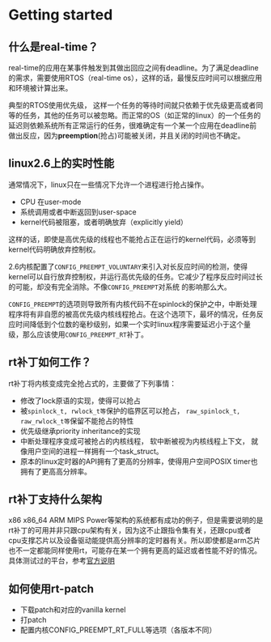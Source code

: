 # Getting started

## 什么是real-time？

real-time的应用在某事件触发到其做出回应之间有deadline。为了满足deadline的需求，需要使用RTOS（real-time os），这样的话，最慢反应时间可以根据应用和环境被计算出来。

典型的RTOS使用优先级， 这样一个任务的等待时间就只依赖于优先级更高或者同等的任务，其他的任务可以被忽略。而正常的OS（如正常的linux）的一个任务的延迟则依赖系统所有正常运行的任务，很难确定有一个某一个应用在deadline前做出反应，因为**preemption**(抢占)可能被关闭，并且关闭的时间也不确定。

## linux2.6上的实时性能

通常情况下，linux只在一些情况下允许一个进程进行抢占操作。

+ CPU 在user-mode
+ 系统调用或者中断返回到user-space
+ kernel代码被阻塞，或者明确放弃（explicitly yield）

这样的话，即使是高优先级的线程也不能抢占正在运行的kernel代码，必须等到kernel代码明确放弃控制权。

2.6内核配置了`CONFIG_PREEMPT_VOLUNTARY`来引入对长反应时间的检测，使得kernel可以自行放弃控制权，并运行高优先级的任务。它减少了程序反应时间过长的可能，却没有完全消除。不像`CONFIG_PREEMPT`对系统 的影响那么大。

`CONFIG_PREEMPT`的选项则导致所有内核代码不在spinlock的保护之中，中断处理程序将有非自愿的被高优先级内核线程抢占。在这个选项下，最坏的情况，任务反应时间降低到个位数的毫秒级别，如果一个实时linux程序需要延迟小于这个量级，那么应该使用`CONFIG_PREEMPT_RT`补丁。

## rt补丁如何工作？

rt补丁将内核变成完全抢占式的，主要做了下列事情：

+ 修改了lock原语的实现，使得可以抢占
+ 被`spinlock_t, rwlock_t等`保护的临界区可以抢占， `raw_spinlock_t, raw_rwlock_t等`保留不能抢占的特性
+ 优先级继承priority inheritance的实现
+ 中断处理程序变成可被抢占的内核线程， 软中断被视为内核线程上下文， 就像用户空间的进程一样拥有一个task_struct。
+ 原本的linux定时器的API拥有了更高的分辨率，使得用户空间POSIX timer也拥有了更高高分辨率。

## rt补丁支持什么架构

x86 x86_64 ARM MIPS Power等架构的系统都有成功的例子，但是需要说明的是rt补丁的可用并非只跟cpu架构有关，因为这不止跟指令集有关，还跟cpu或者cpu支撑芯片以及设备驱动能提供高分辨率的定时器有关。所以即使都是arm芯片也不一定都能同样使用rt，可能存在某一个拥有更高的延迟或者性能不好的情况。具体测试过的平台，参考[官方说明](https://rt.wiki.kernel.org/index.php/CONFIG_PREEMPT_RT_Patch#Platforms_Tested_and_in_Use_with_CONFIG_PREEMPT_RT)

## 如何使用rt-patch

+ 下载patch和对应的vanilla kernel
+ 打patch
+ 配置内核CONFIG_PREEMPT_RT_FULL等选项（各版本不同）
